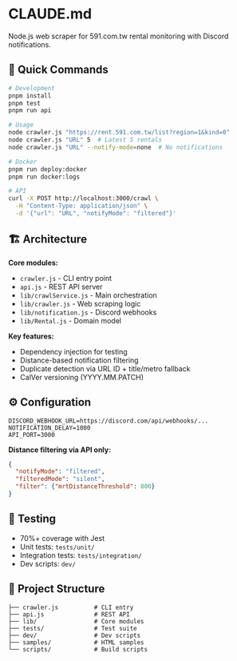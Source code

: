 # CLAUDE.md

Node.js web scraper for 591.com.tw rental monitoring with Discord notifications.

## 🚀 Quick Commands

```bash
# Development
pnpm install
pnpm test
pnpm run api

# Usage
node crawler.js "https://rent.591.com.tw/list?region=1&kind=0"
node crawler.js "URL" 5  # Latest 5 rentals
node crawler.js "URL" --notify-mode=none  # No notifications

# Docker
pnpm run deploy:docker
pnpm run docker:logs

# API
curl -X POST http://localhost:3000/crawl \
  -H "Content-Type: application/json" \
  -d '{"url": "URL", "notifyMode": "filtered"}'
```

## 🏗️ Architecture

**Core modules:**
- `crawler.js` - CLI entry point
- `api.js` - REST API server  
- `lib/crawlService.js` - Main orchestration
- `lib/crawler.js` - Web scraping logic
- `lib/notification.js` - Discord webhooks
- `lib/Rental.js` - Domain model

**Key features:**
- Dependency injection for testing
- Distance-based notification filtering  
- Duplicate detection via URL ID + title/metro fallback
- CalVer versioning (YYYY.MM.PATCH)

## ⚙️ Configuration

```env
DISCORD_WEBHOOK_URL=https://discord.com/api/webhooks/...
NOTIFICATION_DELAY=1000
API_PORT=3000
```

**Distance filtering via API only:**
```json
{
  "notifyMode": "filtered",
  "filteredMode": "silent", 
  "filter": {"mrtDistanceThreshold": 800}
}
```

## 🧪 Testing

- 70%+ coverage with Jest
- Unit tests: `tests/unit/`
- Integration tests: `tests/integration/`
- Dev scripts: `dev/`

## 📁 Project Structure

```
├── crawler.js          # CLI entry
├── api.js              # REST API
├── lib/                # Core modules  
├── tests/              # Test suite
├── dev/                # Dev scripts
├── samples/            # HTML samples
└── scripts/            # Build scripts
```